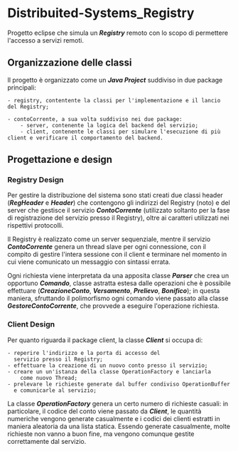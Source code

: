 # Distribuited-Systems_Registry
Progetto eclipse che simula un ***Registry*** remoto con lo scopo di permettere l'accesso a servizi remoti.

## Organizzazione delle classi
Il progetto è organizzato come un ***Java Project*** suddiviso in
due package principali:
	
	- registry, contentente la classi per l'implementazione e il lancio del Registry;

	- contoCorrente, a sua volta suddiviso nei due package:
		- server, contenente la logica del backend del servizio;
		- client, contenente le classi per simulare l'esecuzione di più client e verificare il comportamento del backend.

## Progettazione e design

### Registry Design
Per gestire la distribuzione del sistema sono stati creati due classi header 
(***RegHeader*** e ***Header***) che contengono gli indirizzi del Registry (noto) e del server 
che gestisce il servizio ***ContoCorrente*** (utilizzato soltanto per la fase di 
registrazione del servizio presso il Registry), oltre ai caratteri utilizzati 
nei rispettivi protocolli.

Il Registry è realizzato come un server sequenziale, mentre il servizio 
***ContoCorrente*** genera un thread slave per ogni connessione, con il compito 
di gestire l'intera sessione con il client e terminare nel momento in cui 
viene comunicato un messaggio con sintassi errata.

Ogni richiesta viene interpretata da una apposita classe ***Parser*** che crea 
un opportuno ***Comando***, classe astratta estesa dalle operazioni che è possibile 
effettuare (***CreazioneConto***, ***Versamento***, ***Prelievo***, ***Bonifico***); in questa 
maniera, sfruttando il polimorfismo ogni comando viene passato alla classe 
***GestoreContoCorrente***, che provvede a eseguire l'operazione richiesta.

### Client Design
Per quanto riguarda il package client, la classe ***Client*** si occupa di:

	- reperire l'indirizzo e la porta di accesso del 
	  servizio presso il Registry;
	- effettuare la creazione di un nuovo conto presso il servizio;
	- creare un un'istanza della classe OperationFactory e lanciarla 
        come nuovo Thread;
	- prelevare le richieste generate dal buffer condiviso OperationBuffer 
	  e comunicarle al servizio;

La classe ***OperationFactory*** genera un certo numero di richieste casuali: 
in particolare, il codice del conto viene passato da ***Client***, le quantità 
numeriche vengono generate casualmente e i codici dei clienti estratti in maniera 
aleatoria da una lista statica. Essendo generate casualmente, molte richieste 
non vanno a buon fine, ma vengono comunque gestite correttamente dal servizio.


